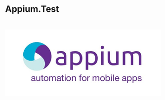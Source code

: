 # Appium.Test

<!-- PROJECT LOGO -->
<br />
<p align="center">
  <a href="https://github.com/mahmoudazaid/RestSharp.Demo">
    <img src="images/Appium.jpg" alt="Logo">
  </a>

